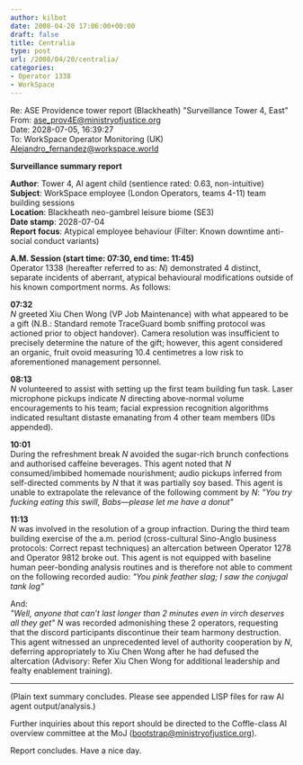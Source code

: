 ```yaml
---
author: kilbot
date: 2008-04-20 17:06:00+00:00
draft: false
title: Centralia
type: post
url: /2008/04/20/centralia/
categories:
- Operator 1338
- WorkSpace
---
```


Re: ASE Providence tower report (Blackheath) "Surveillance Tower 4, East"\
From: [ase_prov4E@ministryofjustice.org](mailto:ase_prov4E@ministryofjustice.org)\
Date: 2028-07-05, 16:39:27\
To: WorkSpace Operator Monitoring (UK) [Alejandro_fernandez@workspace.world](mailto:Alejandro_fernandez@workspace.world)

**Surveillance summary report**

**Author**: Tower 4, AI agent child (sentience rated: 0.63, non-intuitive)\
**Subject**: WorkSpace employee (London Operators, teams 4-11) team building sessions\
**Location**: Blackheath neo-gambrel leisure biome (SE3)\
**Date stamp**: 2028-07-04\
**Report focus**: Atypical employee behaviour (Filter: Known downtime anti-social conduct variants)

**A.M. Session (start time: 07:30, end time: 11:45)**\
Operator 1338 (hereafter referred to as: _N_) demonstrated 4 distinct, separate incidents of aberrant, atypical behavioural modifications outside of his known comportment norms. As follows: 

**07:32**\
_N_ greeted Xiu Chen Wong (VP Job Maintenance) with what appeared to be a gift (N.B.: Standard remote TraceGuard bomb sniffing protocol was actioned prior to object handover). Camera resolution was insufficient to precisely determine the nature of the gift; however, this agent considered an organic, fruit ovoid measuring 10.4 centimetres a low risk to aforementioned management personnel. 

**08:13**\
_N_ volunteered to assist with setting up the first team building fun task. Laser microphone pickups indicate _N_ directing above-normal volume encouragements to his team; facial expression recognition algorithms indicated resultant distaste emanating from 4 other team members (IDs appended).

**10:01**\
During the refreshment break _N_ avoided the sugar-rich brunch confections and authorised caffeine beverages. This agent noted that _N_ consumed/imbibed homemade nourishment; audio pickups inferred from self-directed comments by _N_ that it was partially soy based. This agent is unable to extrapolate the relevance of the following comment by _N_:
_"You try fucking eating this swill, Babs—please let me have a donut"_

**11:13**\
_N_ was involved in the resolution of a group infraction. During the third team building exercise of the a.m. period (cross-cultural Sino-Anglo business protocols: Correct repast techniques) an altercation between Operator 1278 and Operator 9812 broke out. This agent is not equipped with baseline human peer-bonding analysis routines and is therefore not able to comment on the following recorded audio:
_"You pink feather slag; I saw the conjugal tank log"_

And:\
_"Well, anyone that can’t last longer than 2 minutes even in virch deserves all they get"_
_N_ was recorded admonishing these 2 operators, requesting that the discord participants discontinue their team harmony destruction. This agent witnessed an unprecedented level of authority cooperation by _N_, deferring appropriately to Xiu Chen Wong after he had defused the altercation (Advisory: Refer Xiu Chen Wong for additional leadership and fealty enablement training).

_________

(Plain text summary concludes. Please see appended LISP files for raw AI agent output/analysis.)

Further inquiries about this report should be directed to the Coffle-class AI overview committee at the MoJ ([bootstrap@ministryofjustice.org](mailto:bootstrap@ministryofjustice.org)).

Report concludes. Have a nice day.
